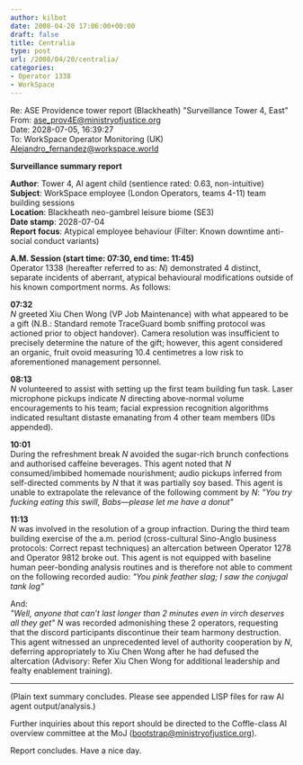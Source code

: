 ```yaml
---
author: kilbot
date: 2008-04-20 17:06:00+00:00
draft: false
title: Centralia
type: post
url: /2008/04/20/centralia/
categories:
- Operator 1338
- WorkSpace
---
```


Re: ASE Providence tower report (Blackheath) "Surveillance Tower 4, East"\
From: [ase_prov4E@ministryofjustice.org](mailto:ase_prov4E@ministryofjustice.org)\
Date: 2028-07-05, 16:39:27\
To: WorkSpace Operator Monitoring (UK) [Alejandro_fernandez@workspace.world](mailto:Alejandro_fernandez@workspace.world)

**Surveillance summary report**

**Author**: Tower 4, AI agent child (sentience rated: 0.63, non-intuitive)\
**Subject**: WorkSpace employee (London Operators, teams 4-11) team building sessions\
**Location**: Blackheath neo-gambrel leisure biome (SE3)\
**Date stamp**: 2028-07-04\
**Report focus**: Atypical employee behaviour (Filter: Known downtime anti-social conduct variants)

**A.M. Session (start time: 07:30, end time: 11:45)**\
Operator 1338 (hereafter referred to as: _N_) demonstrated 4 distinct, separate incidents of aberrant, atypical behavioural modifications outside of his known comportment norms. As follows: 

**07:32**\
_N_ greeted Xiu Chen Wong (VP Job Maintenance) with what appeared to be a gift (N.B.: Standard remote TraceGuard bomb sniffing protocol was actioned prior to object handover). Camera resolution was insufficient to precisely determine the nature of the gift; however, this agent considered an organic, fruit ovoid measuring 10.4 centimetres a low risk to aforementioned management personnel. 

**08:13**\
_N_ volunteered to assist with setting up the first team building fun task. Laser microphone pickups indicate _N_ directing above-normal volume encouragements to his team; facial expression recognition algorithms indicated resultant distaste emanating from 4 other team members (IDs appended).

**10:01**\
During the refreshment break _N_ avoided the sugar-rich brunch confections and authorised caffeine beverages. This agent noted that _N_ consumed/imbibed homemade nourishment; audio pickups inferred from self-directed comments by _N_ that it was partially soy based. This agent is unable to extrapolate the relevance of the following comment by _N_:
_"You try fucking eating this swill, Babs—please let me have a donut"_

**11:13**\
_N_ was involved in the resolution of a group infraction. During the third team building exercise of the a.m. period (cross-cultural Sino-Anglo business protocols: Correct repast techniques) an altercation between Operator 1278 and Operator 9812 broke out. This agent is not equipped with baseline human peer-bonding analysis routines and is therefore not able to comment on the following recorded audio:
_"You pink feather slag; I saw the conjugal tank log"_

And:\
_"Well, anyone that can’t last longer than 2 minutes even in virch deserves all they get"_
_N_ was recorded admonishing these 2 operators, requesting that the discord participants discontinue their team harmony destruction. This agent witnessed an unprecedented level of authority cooperation by _N_, deferring appropriately to Xiu Chen Wong after he had defused the altercation (Advisory: Refer Xiu Chen Wong for additional leadership and fealty enablement training).

_________

(Plain text summary concludes. Please see appended LISP files for raw AI agent output/analysis.)

Further inquiries about this report should be directed to the Coffle-class AI overview committee at the MoJ ([bootstrap@ministryofjustice.org](mailto:bootstrap@ministryofjustice.org)).

Report concludes. Have a nice day.
